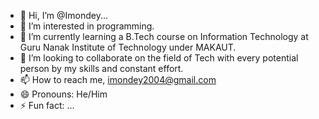 - 👋 Hi, I’m @Imondey...
- 👀 I’m interested in programming.
- 🌱 I’m currently learning a B.Tech course on Information Technology at Guru Nanak Institute of Technology under MAKAUT.
- 💞️ I’m looking to collaborate on the field of Tech with every potential person by my skills and constant effort.
- 📫 How to reach me, imondey2004@gmail.com
- 😄 Pronouns: He/Him
- ⚡ Fun fact: ...

<!---
Imondey/Imondey is a ✨ special ✨ repository because its `README.md` (this file) appears on your GitHub profile.
You can click the Preview link to take a look at your changes.
--->
